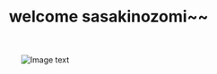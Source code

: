 　<h1>&nbsp;&nbsp;&nbsp;welcome sasakinozomi~~</h1><br>

　　　![Image text](https://raw.githubusercontent.com/sasakinozomi/sasakinozomi.github.io/master/picture/sasaki.jpg)
